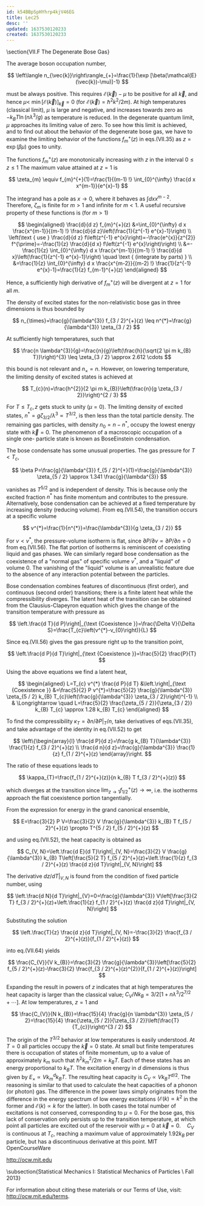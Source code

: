 ```yaml
---
id: k54BBpSpHYhrp4kjV46EG
title: Lec25
desc: ''
updated: 1637530120233
created: 1637530120233
---
```

\section{VII.F The Degenerate Bose Gas}

The average boson occupation number,

$$
\left\langle n_{\vec{k}}\right\rangle_{+}=\frac{1}{\exp [\beta(\mathcal{E}(\vec{k})-\mu)]-1}
$$

must be always positive. This requires $\mathcal{E}(\vec{k})-\mu$ to be positive for all $\vec{k}$, and hence $\mu<$ $\min [\mathcal{E}(\vec{k})]_{\vec{k}}=0$ (for $\left.\mathcal{E}(\vec{k})=\hbar^{2} k^{2} / 2 m\right)$. At high temperatures (classical limit), $\mu$ is large and negative, and increases towards zero as $-k_{B} T \ln \left(n \lambda^{3} / g\right)$ as temperature is reduced. In the degenerate quantum limit, $\mu$ approaches its limiting value of zero. To see how this limit is achieved, and to find out about the behavior of the degenerate bose gas, we have to examine the limiting behavior of the functions $f_{m}^{+}(z)$ in eqs.(VII.35) as $z=\exp (\beta \mu)$ goes to unity.

The functions $f_{m}^{+}(z)$ are monotonically increasing with $z$ in the interval $0 \leq z \leq 1$ The maximum value attained at $z=1$ is

$$
\zeta_{m} \equiv f_{m}^{+}(1)=\frac{1}{(m-1) !} \int_{0}^{\infty} \frac{d x x^{m-1}}{e^{x}-1}
$$

The integrand has a pole as $x \rightarrow 0$, where it behaves as $\int d x x^{m-2} .$ Therefore, $\zeta_{m}$ is finite for $m>1$ and infinite for $m<1 .$ A useful recursive property of these functions is (for $m>1)$

$$
\begin{aligned}
\frac{d}{d z} f_{m}^{+}(z) &=\int_{0}^{\infty} d x \frac{x^{m-1}}{(m-1) !} \frac{d}{d z}\left(\frac{1}{z^{-1} e^{x}-1}\right) \\
\left(\text { use } \frac{d}{d z} f\left(z^{-1} e^{x}\right)=-\frac{e^{x}}{z^{2}} f^{\prime}=-\frac{1}{z} \frac{d}{d x} f\left(z^{-1} e^{x}\right)\right) \\
&=-\frac{1}{z} \int_{0}^{\infty} d x \frac{x^{m-1}}{(m-1) !} \frac{d}{d x}\left(\frac{1}{z^{-1} e^{x}-1}\right) \quad \text { (integrate by parts) } \\
&=\frac{1}{z} \int_{0}^{\infty} d x \frac{x^{m-2}}{(m-2) !} \frac{1}{z^{-1} e^{x}-1}=\frac{1}{z} f_{m-1}^{+}(z)
\end{aligned}
$$

Hence, a sufficiently high derivative of $f_{m}^{+}(z)$ will be divergent at $z=1$ for all $m$.

The density of excited states for the non-relativistic bose gas in three dimensions is thus bounded by

$$
n_{\times}=\frac{g}{\lambda^{3}} f_{3 / 2}^{+}(z) \leq n^{*}=\frac{g}{\lambda^{3}} \zeta_{3 / 2}
$$

At sufficiently high temperatures, such that

$$
\frac{n \lambda^{3}}{g}=\frac{n}{g}\left(\frac{h}{\sqrt{2 \pi m k_{B} T}}\right)^{3} \leq \zeta_{3 / 2} \approx 2.612 \cdots
$$

this bound is not relevant and $n_{\times}=n .$ However, on lowering temperature, the limiting density of excited states is achieved at

$$
T_{c}(n)=\frac{h^{2}}{2 \pi m k_{B}}\left(\frac{n}{g \zeta_{3 / 2}}\right)^{2 / 3}
$$

For $T \leq T_{c}, z$ gets stuck to unity $(\mu=0)$. The limiting density of excited states, $n^{*}=g \zeta_{3 / 2} / \lambda^{3} \propto T^{3 / 2}$, is then less than the total particle density. The remaining gas particles, with density $n_{0}=n-n^{*}$, occupy the lowest energy state with $\vec{k}=0 .$ The phenomenon of a macroscopic occupation of a single one- particle state is known as BoseEinstein condensation.

The bose condensate has some unusual properties. The gas pressure for $T<T_{c}$,

$$
\beta P=\frac{g}{\lambda^{3}} f_{5 / 2}^{+}(1)=\frac{g}{\lambda^{3}} \zeta_{5 / 2} \approx 1.341 \frac{g}{\lambda^{3}}
$$

vanishes as $T^{5 / 2}$ and is independent of density. This is because only the excited fraction $n^{*}$ has finite momentum and contributes to the pressure. Alternatively, bose condensation can be achieved at a fixed temperature by increasing density (reducing volume). From eq.(VII.54), the transition occurs at a specific volume

$$
v^{*}=\frac{1}{n^{*}}=\frac{\lambda^{3}}{g \zeta_{3 / 2}}
$$

For $v<v^{*}$, the pressure-volume isotherm is flat, since $\partial P / \partial v \propto \partial P / \partial n=0$ from eq.(VII.56). The flat portion of isotherms is reminiscent of coexisting liquid and gas phases. We can similarly regard bose condensation as the coexistence of a "normal gas" of specific volume $v^{*}$, and a "liquid" of volume $0 .$ The vanishing of the "liquid" volume is an unrealistic feature due to the absence of any interaction potential between the particles.

Bose condensation combines features of discontinuous (first order), and continuous (second order) transitions; there is a finite latent heat while the compressibility diverges. The latent heat of the transition can be obtained from the Clausius-Clapeyron equation which gives the change of the transition temperature with pressure as

$$
\left.\frac{d T}{d P}\right|_{\text {Coexistence }}=\frac{\Delta V}{\Delta S}=\frac{T_{c}\left(v^{*}-v_{0}\right)}{L}
$$

Since eq.(VII.56) gives the gas pressure right up to the transition point,

$$
\left.\frac{d P}{d T}\right|_{\text {Coexistence }}=\frac{5}{2} \frac{P}{T}
$$

Using the above equations we find a latent heat,

$$
\begin{aligned}
L=T_{c} v^{*} \frac{d P}{d T} &\left.\right|_{\text {Coexistence }} &=\frac{5}{2} P v^{*}=\frac{5}{2} \frac{g}{\lambda^{3}} \zeta_{5 / 2} k_{B} T_{c}\left(\frac{g}{\lambda^{3}} \zeta_{3 / 2}\right)^{-1} \\
& \Longrightarrow \quad L=\frac{5}{2} \frac{\zeta_{5 / 2}}{\zeta_{3 / 2}} k_{B} T_{c} \approx 1.28 k_{B} T_{c}
\end{aligned}
$$

To find the compressibility $\kappa_{T}=\partial n /\left.\partial P\right|_{T} / n$, take derivatives of eqs.(VII.35), and take advantage of the identity in eq.(VII.52) to get

$$
\left\{\begin{array}{l}
\frac{d P}{d z}=\frac{g k_{B} T}{\lambda^{3}} \frac{1}{z} f_{3 / 2}^{+}(z) \\
\frac{d n}{d z}=\frac{g}{\lambda^{3}} \frac{1}{z} f_{1 / 2}^{+}(z)
\end{array}\right.
$$

The ratio of these equations leads to

$$
\kappa_{T}=\frac{f_{1 / 2}^{+}(z)}{n k_{B} T f_{3 / 2}^{+}(z)}
$$

which diverges at the transition since $\lim _{z \rightarrow 1} f_{1 / 2}^{+}(z) \rightarrow \infty$, i.e. the isotherms approach the flat coexistence portion tangentially.

From the expression for energy in the grand canonical ensemble,

$$
E=\frac{3}{2} P V=\frac{3}{2} V \frac{g}{\lambda^{3}} k_{B} T f_{5 / 2}^{+}(z) \propto T^{5 / 2} f_{5 / 2}^{+}(z)
$$

and using eq.(VII.52), the heat capacity is obtained as

$$
C_{V, N}=\left.\frac{d E}{d T}\right|_{V, N}=\frac{3}{2} V \frac{g}{\lambda^{3}} k_{B} T\left[\frac{5}{2 T} f_{5 / 2}^{+}(z)+\left.\frac{1}{z} f_{3 / 2}^{+}(z) \frac{d z}{d T}\right|_{V, N}\right]
$$

The derivative $d z /\left.d T\right|_{V, N}$ is found from the condition of fixed particle number, using

$$
\left.\frac{d N}{d T}\right|_{V}=0=\frac{g}{\lambda^{3}} V\left[\frac{3}{2 T} f_{3 / 2}^{+}(z)+\left.\frac{1}{z} f_{1 / 2}^{+}(z) \frac{d z}{d T}\right|_{V, N}\right]
$$

Substituting the solution

$$
\left.\frac{T}{z} \frac{d z}{d T}\right|_{V, N}=-\frac{3}{2} \frac{f_{3 / 2}^{+}(z)}{f_{1 / 2}^{+}(z)}
$$

into eq.(VII.64) yields

$$
\frac{C_{V}}{V k_{B}}=\frac{3}{2} \frac{g}{\lambda^{3}}\left[\frac{5}{2} f_{5 / 2}^{+}(z)-\frac{3}{2} \frac{f_{3 / 2}^{+}(z)^{2}}{f_{1 / 2}^{+}(z)}\right]
$$

Expanding the result in powers of $z$ indicates that at high temperatures the heat capacity is larger than the classical value; $C_{V} / N k_{B}=3 / 2\left[1+n \lambda^{3} / 2^{7 / 2}+\cdots\right] .$ At low temperatures, $z=1$ and

$$
\frac{C_{V}}{N k_{B}}=\frac{15}{4} \frac{g}{n \lambda^{3}} \zeta_{5 / 2}=\frac{15}{4} \frac{\zeta_{5 / 2}}{\zeta_{3 / 2}}\left(\frac{T}{T_{c}}\right)^{3 / 2}
$$

The origin of the $T^{3 / 2}$ behavior at low temperatures is easily understood. At $T=0$ all particles occupy the $\vec{k}=0$ state. At small but finite temperatures there is occupation of states of finite momentum, up to a value of approximately $k_{m}$ such that $\hbar^{2} k_{m}^{2} / 2 m=k_{B} T$. Each of these states has an energy proportional to $k_{B} T .$ The excitation energy in $d$ dimensions is thus given by $E_{\times} \propto V k_{m}^{d} k_{B} T .$ The resulting heat capacity is $C_{V} \propto V k_{B} T^{d / 2}$. The reasoning is similar to that used to calculate the heat capacities of a phonon (or photon) gas. The difference in the power laws simply originates from the difference in the energy spectrum of low energy excitations $\left(\mathcal{E}(k) \propto k^{2}\right.$ in the former and $\mathcal{E}(k) \propto k$ for the latter). In both cases the total number of excitations is not conserved, corresponding to $\mu=0 .$ For the bose gas, this lack of conservation only persists up to the transition temperature, at which point all particles are excited out of the reservoir with $\mu=0$ at $\vec{k}=0 . \quad C_{V}$ is continuous at $T_{c}$, reaching a maximum value of approximately $1.92 k_{B}$ per particle, but has a discontinuous derivative at this point. MIT OpenCourseWare

http://ocw.mit.edu

\subsection{Statistical Mechanics I: Statistical Mechanics of Particles \\ Fall 2013}

For information about citing these materials or our Terms of Use, visit: http://ocw.mit.edu/terms.
